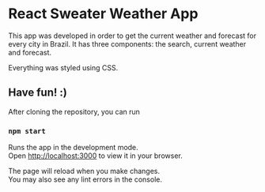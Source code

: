 # React Sweater Weather App

This app was developed in order to get the current weather and forecast for every city in Brazil.
It has three components: the search, current weather and forecast.

Everything was styled using CSS.

## Have fun! :)

After cloning the repository, you can run

### `npm start`

Runs the app in the development mode.\
Open [http://localhost:3000](http://localhost:3000) to view it in your browser.

The page will reload when you make changes.\
You may also see any lint errors in the console.